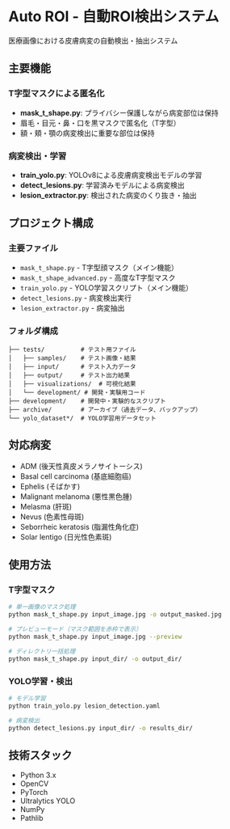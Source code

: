 # Auto ROI - 自動ROI検出システム

医療画像における皮膚病変の自動検出・抽出システム

## 主要機能

### T字型マスクによる匿名化
- **mask_t_shape.py**: プライバシー保護しながら病変部位は保持
- 眉毛・目元・鼻・口を黒マスクで匿名化（T字型）
- 額・頬・顎の病変検出に重要な部位は保持

### 病変検出・学習
- **train_yolo.py**: YOLOv8による皮膚病変検出モデルの学習
- **detect_lesions.py**: 学習済みモデルによる病変検出
- **lesion_extractor.py**: 検出された病変のくり抜き・抽出

## プロジェクト構成

### 主要ファイル
- `mask_t_shape.py` - T字型顔マスク（メイン機能）
- `mask_t_shape_advanced.py` - 高度なT字型マスク
- `train_yolo.py` - YOLO学習スクリプト（メイン機能）
- `detect_lesions.py` - 病変検出実行
- `lesion_extractor.py` - 病変抽出

### フォルダ構成
```
├── tests/          # テスト用ファイル
│   ├── samples/    # テスト画像・結果
│   ├── input/      # テスト入力データ
│   ├── output/     # テスト出力結果
│   ├── visualizations/  # 可視化結果
│   └── development/ # 開発・実験用コード
├── development/    # 開発中・実験的なスクリプト
├── archive/        # アーカイブ（過去データ、バックアップ）
└── yolo_dataset*/  # YOLO学習用データセット
```

## 対応病変

- ADM (後天性真皮メラノサイトーシス)
- Basal cell carcinoma (基底細胞癌)  
- Ephelis (そばかす)
- Malignant melanoma (悪性黒色腫)
- Melasma (肝斑)
- Nevus (色素性母斑)
- Seborrheic keratosis (脂漏性角化症)
- Solar lentigo (日光性色素斑)

## 使用方法

### T字型マスク
```bash
# 単一画像のマスク処理
python mask_t_shape.py input_image.jpg -o output_masked.jpg

# プレビューモード（マスク範囲を赤枠で表示）
python mask_t_shape.py input_image.jpg --preview

# ディレクトリ一括処理
python mask_t_shape.py input_dir/ -o output_dir/
```

### YOLO学習・検出
```bash
# モデル学習
python train_yolo.py lesion_detection.yaml

# 病変検出
python detect_lesions.py input_dir/ -o results_dir/
```

## 技術スタック

- Python 3.x
- OpenCV
- PyTorch
- Ultralytics YOLO
- NumPy
- Pathlib